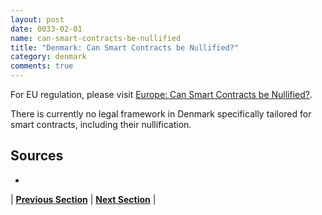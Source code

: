 ```yaml
---
layout: post
date: 0033-02-01
name: can-smart-contracts-be-nullified
title: "Denmark: Can Smart Contracts be Nullified?"
category: denmark
comments: true
---
```


For EU regulation, please visit [Europe: Can Smart Contracts be Nullified?](https://neo-project.github.io/global-blockchain-compliance-hub//europe/europe-nullify-smart-contracts.html).

There is currently no legal framework in Denmark specifically tailored for smart contracts, including their nullification.


Sources
-- 
- 


| **[Previous Section](https://neo-project.github.io/global-blockchain-compliance-hub//denmark/denmark-dispute-resolution.html)** | **[Next Section]( https://neo-project.github.io/global-blockchain-compliance-hub//denmark/denmark-suggested-readings.html)** |
